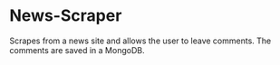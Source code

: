# News-Scraper

Scrapes from a news site and allows the user to leave comments. The comments are saved in a MongoDB. 